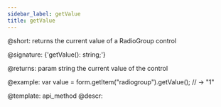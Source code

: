 ```yaml
---
sidebar_label: getValue
title: getValue
---          
```


@short: returns the current value of a RadioGroup control

@signature: {'getValue(): string;'}

@returns:
param   string     the current value of the control

@example:
var value = form.getItem("radiogroup").getValue();
// -> "1"



@template: api_method
@descr:


